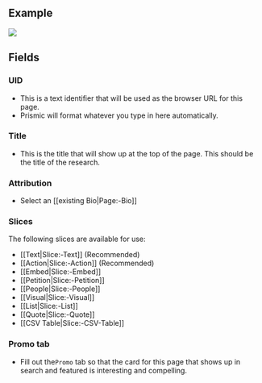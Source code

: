 ## Example
![](https://drive.google.com/uc?id=1JeBMX7rd0UKpGoNag0uTaE3zzj-n4xa1)

## Fields

### UID
- This is a text identifier that will be used as the browser URL for this page. 
- Prismic will format whatever you type in here automatically. 

### Title
- This is the title that will show up at the top of the page. This should be the title of the research.

### Attribution
- Select an [[existing Bio|Page:-Bio]]

### Slices
The following slices are available for use:
- [[Text|Slice:-Text]] (Recommended)
- [[Action|Slice:-Action]] (Recommended)
- [[Embed|Slice:-Embed]]
- [[Petition|Slice:-Petition]]
- [[People|Slice:-People]]
- [[Visual|Slice:-Visual]]
- [[List|Slice:-List]]
- [[Quote|Slice:-Quote]]
- [[CSV Table|Slice:-CSV-Table]]

### Promo tab
- Fill out the`Promo` tab so that the card for this page that shows up in search and featured is interesting and compelling.